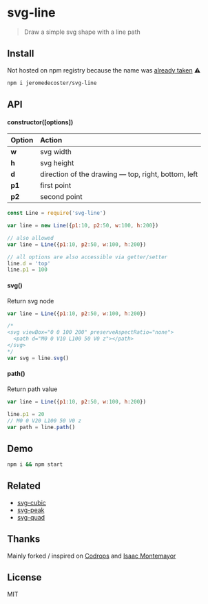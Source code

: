 # svg-line

> Draw a simple svg shape with a line path

## Install

Not hosted on npm registry because the name was <a href="https://www.npmjs.com/package/svg-line" target="_blank">already taken</a> :warning:

```bash
npm i jeromedecoster/svg-line
```

## API

#### constructor([options])

| Option | Action |
| :------ | :------- |
| **w** | svg width |
| **h** | svg height |
| **d** | direction of the drawing &mdash; top, right, bottom, left |
| **p1** | first point |
| **p2** | second point |

```js
const Line = require('svg-line')

var line = new Line({p1:10, p2:50, w:100, h:200})

// also allowed
var line = Line({p1:10, p2:50, w:100, h:200})

// all options are also accessible via getter/setter
line.d = 'top'
line.p1 = 100
```

#### svg()

Return svg node

```js
var line = Line({p1:10, p2:50, w:100, h:200})

/*
<svg viewBox="0 0 100 200" preserveAspectRatio="none">
  <path d="M0 0 V10 L100 50 V0 z"></path>
</svg>
*/
var svg = line.svg()
```

#### path()

Return path value

```js
var line = Line({p1:10, p2:50, w:100, h:200})

line.p1 = 20
// M0 0 V20 L100 50 V0 z
var path = line.path()
```

## Demo

```bash
npm i && npm start
```

## Related

- <a href="https://github.com/jeromedecoster/svg-cubic" target="_blank">svg-cubic</a>
- <a href="https://github.com/jeromedecoster/svg-peak" target="_blank">svg-peak</a>
- <a href="https://github.com/jeromedecoster/svg-quad" target="_blank">svg-quad</a>

## Thanks

Mainly forked / inspired on <a href="http://tympanus.net/codrops/2014/01/07/shape-hover-effect-with-svg" target="_blank">Codrops</a> and <a href="http://cargocollective.com/isaac317" target="_blank">Isaac Montemayor</a>

## License

MIT
